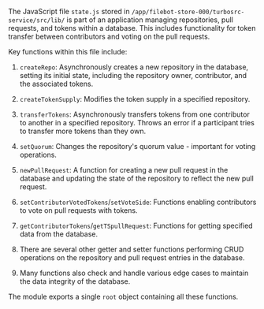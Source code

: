 The JavaScript file `state.js` stored in `/app/filebot-store-000/turbosrc-service/src/lib/` is part of an application managing repositories, pull requests, and tokens within a database. This includes functionality for token transfer between contributors and voting on the pull requests. 

Key functions within this file include:

1. `createRepo`: Asynchronously creates a new repository in the database, setting its initial state, including the repository owner, contributor, and the associated tokens.

2. `createTokenSupply`: Modifies the token supply in a specified repository.

3. `transferTokens`: Asynchronously transfers tokens from one contributor to another in a specified repository. Throws an error if a participant tries to transfer more tokens than they own.

4. `setQuorum`: Changes the repository's quorum value - important for voting operations.

5. `newPullRequest`: A function for creating a new pull request in the database and updating the state of the repository to reflect the new pull request.

6. `setContributorVotedTokens`/`setVoteSide`: Functions enabling contributors to vote on pull requests with tokens.

7. `getContributorTokens`/`getTSpullRequest`: Functions for getting specified data from the database.

8. There are several other getter and setter functions performing CRUD operations on the repository and pull request entries in the database.

9. Many functions also check and handle various edge cases to maintain the data integrity of the database.

The module exports a single `root` object containing all these functions.